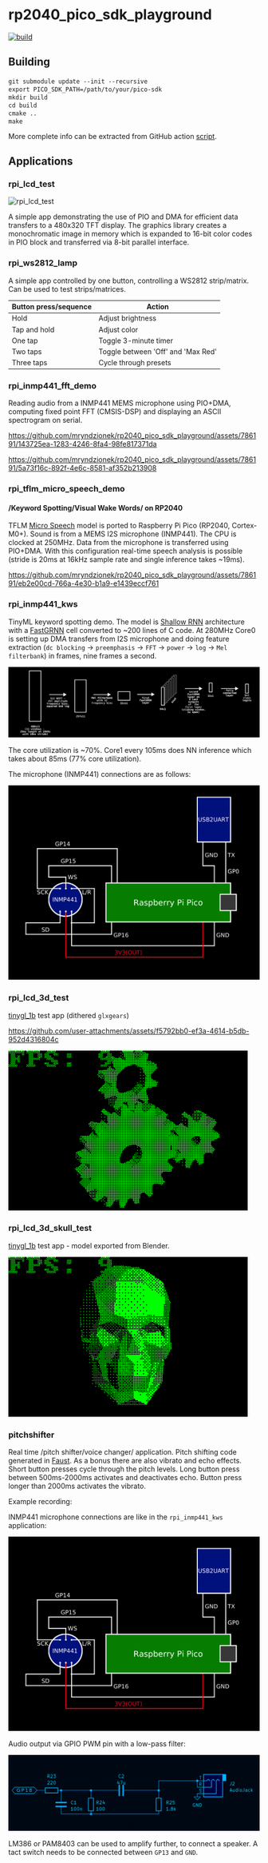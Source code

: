 # rp2040_pico_sdk_playground

[![build](https://github.com/mryndzionek/rp2040_pico_sdk_playground/actions/workflows/build.yml/badge.svg)](https://github.com/mryndzionek/rp2040_pico_sdk_playground/actions/workflows/build.yml)

## Building

```
git submodule update --init --recursive
export PICO_SDK_PATH=/path/to/your/pico-sdk
mkdir build
cd build
cmake ..
make
```

More complete info can be extracted from GitHub action [script](.github/workflows/build.yml).

## Applications

### rpi_lcd_test

![rpi_lcd_test](images/rpi_lcd_test.gif)

A simple app demonstrating the use of PIO and DMA for
efficient data transfers to a 480x320 TFT display.
The graphics library creates a monochromatic image
in memory which is expanded to 16-bit color codes
in PIO block and transferred via 8-bit parallel
interface.

### rpi_ws2812_lamp

A simple app controlled by one button, controlling
a WS2812 strip/matrix. Can be used to test strips/matrices.

| Button press/sequence | Action                             |
|-----------------------|------------------------------------|
| Hold                  | Adjust brightness                  |
| Tap and hold          | Adjust color                       |
| One tap               | Toggle 3-minute timer              |
| Two taps              | Toggle between 'Off' and 'Max Red' |
| Three taps            | Cycle through presets              |


### rpi_inmp441_fft_demo

Reading audio from a INMP441 MEMS microphone using PIO+DMA,
computing fixed point FFT (CMSIS-DSP) and displaying an ASCII
spectrogram on serial.

https://github.com/mryndzionek/rp2040_pico_sdk_playground/assets/786191/143725ea-1283-4246-8fa4-98fe817371da

https://github.com/mryndzionek/rp2040_pico_sdk_playground/assets/786191/5a73f16c-892f-4e6c-8581-af352b213908

### rpi_tflm_micro_speech_demo

#### /Keyword Spotting/Visual Wake Words/ on RP2040

TFLM [Micro Speech](https://github.com/tensorflow/tflite-micro/blob/main/tensorflow/lite/micro/examples/micro_speech/train/README.md)
model is ported to Raspberry Pi Pico (RP2040, Cortex-M0+). Sound is from a MEMS
I2S microphone (INMP441). The CPU is clocked at 250MHz. Data from
the microphone is transferred using PIO+DMA. With this configuration real-time
speech analysis is possible (stride is 20ms at 16kHz sample rate and single inference takes ~19ms).

https://github.com/mryndzionek/rp2040_pico_sdk_playground/assets/786191/eb2e00cd-766a-4e30-b1a9-e1439eccf761

### rpi_inmp441_kws

TinyML keyword spotting demo. The model is [Shallow RNN](https://github.com/microsoft/EdgeML/blob/master/docs/publications/Sha-RNN.pdf)
architecture with a [FastGRNN](https://github.com/microsoft/EdgeML/blob/master/docs/publications/FastGRNN.pdf) cell converted
to ~200 lines of C code.
At 280MHz Core0 is setting up DMA transfers from I2S microphone
and doing feature extraction (`dc blocking` -> `preemphasis` -> `FFT` -> `power` -> `log` -> `Mel filterbank`)
in frames, nine frames a second.

![sharnn](https://github.com/mryndzionek/esp32s3_eye_kws_demo/blob/main/images/sharnn.png)

The core utilization is ~70%.
Core1 every 105ms does NN inference which takes about 85ms (77% core utilization).

The microphone (INMP441) connections are as follows:

![pico_kws](images/pico_kws.png)

### rpi_lcd_3d_test

[tinygl_1b](https://github.com/meadiode/tinygl_1b) test app (dithered `glxgears`)

https://github.com/user-attachments/assets/f5792bb0-ef3a-4614-b5db-952d4316804c

![gears](images/gears.gif)

### rpi_lcd_3d_skull_test

[tinygl_1b](https://github.com/meadiode/tinygl_1b) test app - model exported from Blender.

![skull](images/skull.gif)

### pitchshifter

Real time /pitch shifter/voice changer/ application. Pitch shifting code generated in [Faust](https://faust.grame.fr/).
As a bonus there are also vibrato and echo effects. Short button presses cycle through the pitch levels.
Long button press between 500ms-2000ms activates and deactivates echo.
Button press longer than 2000ms activates the vibrato.

Example recording:



INMP441 microphone connections are like in the `rpi_inmp441_kws` application:

![pico_kws](images/pico_kws.png)

Audio output via GPIO PWM pin with a low-pass filter:

![pwm_audio](images/pwm_audio.png)

LM386 or PAM8403 can be used to amplify further, to connect a speaker.
A tact switch needs to be connected between `GP13` and `GND`.

